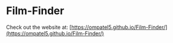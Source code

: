 # Film-Finder
Check out the website at: [https://ompatel5.github.io/Film-Finder/](https://ompatel5.github.io/Film-Finder/)
